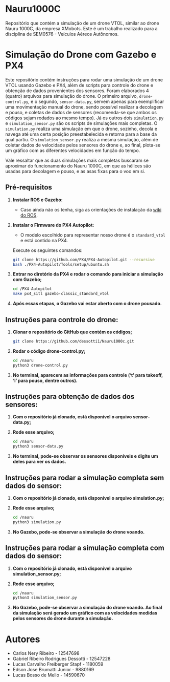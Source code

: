 # Nauru1000C

Repositório que contém a simulação de um drone VTOL, similar ao drone Nauru 1000C, da empresa XMobots. Este é um trabalho realizado para a disciplina de SEM0576 - Veículos Aéreos Autônomos.

# Simulação do Drone com Gazebo e PX4

Este repositório contém instruções para rodar uma simulação de um drone VTOL usando Gazebo e PX4, além de scripts para controle do drone e obtenção de dados provenientes dos sensores. Foram elaborados 4 (quatro) arquivos para simulação do drone. O primeiro arquivo, `drone-control.py`, e o segundo, `sensor-data.py`, servem apenas para exemplificar uma movimentação manual do drone, sendo possível realizar a decolagem e pouso, e coletas de dados de sensores (recomenda-se que ambos os códigos sejam rodados ao mesmo tempo). Já os outros dois `simulation.py` e `simulation_sensor.py` são os scripts de simulações mais completas. O `simulation.py` realiza uma simulação em que o drone, sozinho, decola e navega até uma certa posição preestabelecida e retorna para a base da qual partiu. O `simulation_sensor.py` realiza a mesma simulação, além de coletar dados de velocidade pelos sensores do drone e, ao final, plota-se um gráfico com as diferentes velocidades em função do tempo. 

Vale ressaltar que as duas simulações mais completas buscaram se aproximar do funcionamento do Nauru 1000C, em que as hélices são usadas para decolagem e pouso, e as asas fixas para o voo em si.

## Pré-requisitos
1. **Instalar ROS e Gazebo:**
   - Caso ainda não os tenha, siga as orientações de instalação da [wiki do ROS](https://wiki.ros.org/noetic/Installation).

2. **Instalar o Firmware do PX4 Autopilot:**
   - O modelo escolhido para representar nosso drone é o `standard_vtol` e está contido na PX4.
   
   Execute os seguintes comandos:

   ```bash
   git clone https://github.com/PX4/PX4-Autopilot.git --recursive
   bash ./PX4-Autopilot/Tools/setup/ubuntu.sh

3. **Entrar no diretório da PX4 e rodar o comando para iniciar a simulação com Gazebo;**

    ```bash
    cd /PX4-Autopilot
    make px4_sitl gazebo-classic_standard_vtol
    ```
4. **Após essas etapas, o Gazebo vai estar aberto com o drone pousado.**

## Instruções para controle do drone:

1. **Clonar o repositório do GitHub que contém os códigos;**

    ```bash
    git clone https://github.com/dessotti1/Nauru1000c.git
    ```

2. **Rodar o código drone-control.py;**

    ```bash
    cd /nauru
    python3 drone-control.py
    ```

3. **No terminal, aparecem as informações para controle (‘t’ para takeoff, ‘l’ para pouso, dentre outros).**

## Instruções para obtenção de dados dos sensores:

1. **Com o repositório já clonado, está disponível o arquivo sensor-data.py;**
2. **Rode esse arquivo;**

    ```bash
    cd /nauru
    python3 sensor-data.py
    ```
    
3. **No terminal, pode-se observar os sensores disponíveis e digite um deles para ver os dados.**

## Instruções para rodar a simulação completa sem dados do sensor:

1. **Com o repositório já clonado, está disponível o arquivo simulation.py;**
2. **Rode esse arquivo;**

    ```bash
    cd /nauru
    python3 simulation.py
    ```
    
3. **No Gazebo, pode-se observar a simulação do drone voando.**

## Instruções para rodar a simulação completa com dados do sensor:

1. **Com o repositório já clonado, está disponível o arquivo simulation_sensor.py;**
2. **Rode esse arquivo;**

    ```bash
    cd /nauru
    python3 simulation_sensor.py
    ```
    
3. **No Gazebo, pode-se observar a simulação do drone voando. Ao final da simulação será gerado um gráfico com as velocidades medidas pelos sensores do drone durante a simulação.**

# Autores
- Carlos Nery Ribeiro - 12547698
- Gabriel Ribeiro Rodrigues Dessotti - 12547228
- Lucas Carvalho Freiberger Stapf - 1180059
- Edson Jose Brumatti Junior - 9880169
- Lucas Bosso de Mello - 14590670

